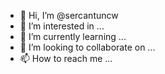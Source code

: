 - 👋 Hi, I’m @sercantuncw
- 👀 I’m interested in ...
- 🌱 I’m currently learning ...
- 💞️ I’m looking to collaborate on ...
- 📫 How to reach me ...

<!---
sercantuncw/sercantuncw is a ✨ special ✨ repository because its `README.md` (this file) appears on your GitHub profile.
You can click the Preview link to take a look at your changes.
--->
